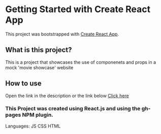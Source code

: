 # Getting Started with Create React App

This project was bootstrapped with [Create React App](https://github.com/facebook/create-react-app).

## What is this project?
This is a project that showcases the use of componenets and props in a mock 'movie showcase' website

## How to use
Open the link in the description or the link below
<a href="https://mreidmoesker.github.io/react-movies/">Click here</a>

### This Project was created using React.js and using the gh-pages NPM plugin.
Languages:
JS CSS HTML
